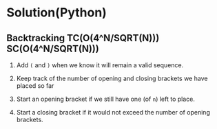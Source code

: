 # Solution(Python)

## Backtracking TC(O(4^N/SQRT(N))) SC(O(4^N/SQRT(N)))

1. Add `(` and `)` when we know it will remain a valid sequence.

2. Keep track of the number of opening and closing brackets we have placed so far

3. Start an opening bracket if we still have one (of `n`) left to place.

4. Start a closing bracket if it would not exceed the number of opening brackets.